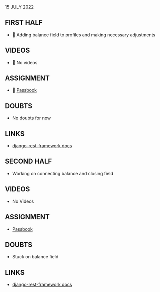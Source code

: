 15 JULY 2022

## FIRST HALF

- 🚧 Adding balance field to profiles and making necessary adjustments

## VIDEOS

- 🚫 No videos

## ASSIGNMENT

- 🚧 [Passbook](https://github.com/sp18-interns/django-passbook/tree/PPG-003)

## DOUBTS

- No doubts for now

## LINKS

- [django-rest-framework docs](https://www.django-rest-framework.org/tutorial/quickstart/)

## SECOND HALF

- Working on connecting balance and closing field

## VIDEOS

- No Videos

## ASSIGNMENT

- [Passbook](https://github.com/sp18-interns/django-passbook/tree/PPG-003)

## DOUBTS

- Stuck on balance field

## LINKS

- [django-rest-framework docs](https://www.django-rest-framework.org/tutorial/quickstart/)
